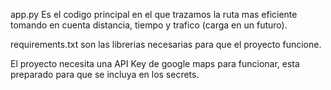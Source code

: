 app.py Es el codigo principal en el que trazamos la ruta mas eficiente tomando en cuenta distancia, tiempo y trafico (carga en un futuro).

requirements.txt son las librerias necesarias para que el proyecto funcione.

El proyecto necesita una API Key de google maps para funcionar, esta preparado para que se incluya en los secrets.
